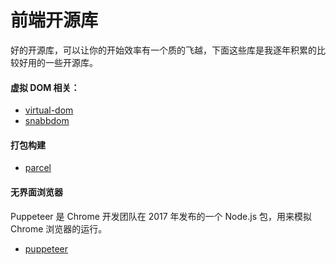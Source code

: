 # 前端开源库

好的开源库，可以让你的开始效率有一个质的飞越，下面这些库是我逐年积累的比较好用的一些开源库。

#### 虚拟 DOM 相关：

- [virtual-dom](https://github.com/Matt-Esch/virtual-dom)
- [snabbdom](https://github.com/snabbdom/snabbdom)

#### 打包构建

- [parcel](https://github.com/parcel-bundler/parcel)
 
#### 无界面浏览器

Puppeteer 是 Chrome 开发团队在 2017 年发布的一个 Node.js 包，用来模拟 Chrome 浏览器的运行。
- [puppeteer](https://github.com/puppeteer/puppeteer/)